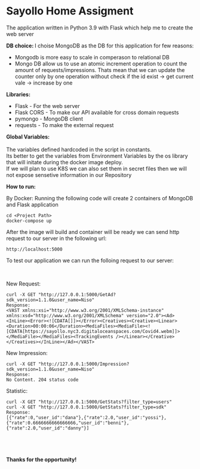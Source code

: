 # Sayollo Home Assigment

The application written in Python 3.9 with Flask which help me to create the web server </p>
<b>DB choice: </b>
I choise MongoDB as the DB for this application for few reasons:
<ul>
<li>Mongodb is more easy to scale in comperason to relational DB</li>
<li>Mongo DB allow us to use an atomic increment operation to count the amount of requests/impressions. Thats mean that we can update the counter only by one operation without check if the id exist -> get current vale -> increase by one</li>
</ul>

<b>Libraries:</b>
<ul>
<li>Flask - For the web server</li>
<li>Flask CORS - To make our API available for cross domain requests</li>
<li>pymongo - MongoDB client</li>
<li>requests - To make the external request</li>
</ul>

<b>Global Variables:</b>
</br></br>
The variables defined hardcoded in the script in constants.</br>
Its better to get the variables from Environment Variables by the os library that will initate during the docker image deploy. </br>
If we will plan to use K8S we can also set them in secret files then we will not expose sensetive information in our Repository

<b>How to run:</b>

By Docker:
Running the following code will create 2 containers of MongoDB and Flask application

``` docker
cd <Project Path>
docker-compose up
```

After the image will build and container will be ready we can send http request to our server in the following url:
``` 
http://localhost:5000
```

<p>To test our application we can run the folloing request to our server:</p>
</br>

New Request:
```curl
curl -X GET "http://127.0.0.1:5000/GetAd?sdk_version=1.1.0&user_name=Niso" 
Response:
<VAST xmlns:xsi="http://www.w3.org/2001/XMLSchema-instance" xmlns:xsd="http://www.w3.org/2001/XMLSchema" version="2.0"><Ad><InLine><Error><![CDATA[]]></Error><Creatives><Creative><Linear><Duration>00:00:06</Duration><MediaFiles><MediaFile><![CDATA[https://sayollo.nyc3.digitaloceanspaces.com/Covid4.webm]]></MediaFile></MediaFiles><TrackingEvents /></Linear></Creative></Creatives></InLine></Ad></VAST>
```

New Impression:
```curl
curl -X GET "http://127.0.0.1:5000/Impression?sdk_version=1.1.0&user_name=Niso" 
Response:
No Content. 204 status code
```

Statistic:
```curl
curl -X GET "http://127.0.0.1:5000/GetStats?filter_type=users"
curl -X GET "http://127.0.0.1:5000/GetStats?filter_type=sdk" 
Response:
[{"rate":0,"user_id":"dana"},{"rate":2.0,"user_id":"yossi"},{"rate":0.6666666666666666,"user_id":"benni"},{"rate":2.0,"user_id":"danny"}]
```

</br></br>
<h4>Thanks for the opportunity!</h4>


